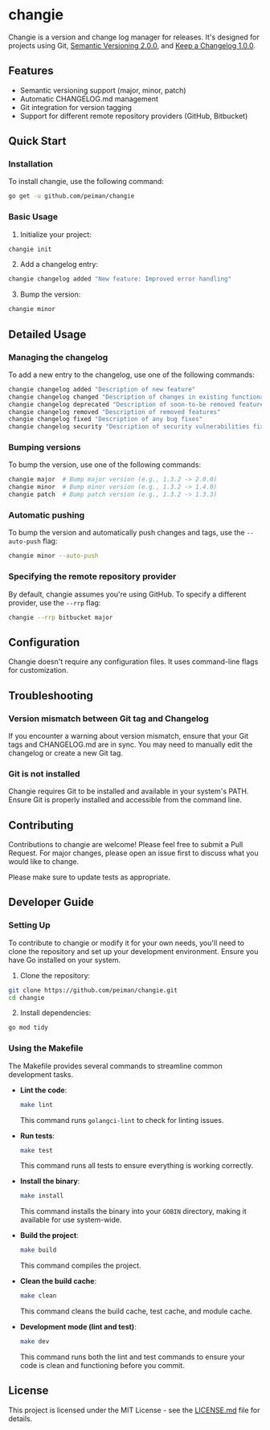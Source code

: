 # changie

Changie is a version and change log manager for releases. It's designed for projects using Git, [Semantic Versioning 2.0.0](https://semver.org), and [Keep a Changelog 1.0.0](https://keepachangelog.com/en/1.0.0/).

## Features

- Semantic versioning support (major, minor, patch)
- Automatic CHANGELOG.md management
- Git integration for version tagging
- Support for different remote repository providers (GitHub, Bitbucket)

## Quick Start

### Installation

To install changie, use the following command:

```bash
go get -u github.com/peiman/changie
```

### Basic Usage

1. Initialize your project:

```bash
changie init
```

2. Add a changelog entry:

```bash
changie changelog added "New feature: Improved error handling"
```

3. Bump the version:

```bash
changie minor
```

## Detailed Usage

### Managing the changelog

To add a new entry to the changelog, use one of the following commands:

```bash
changie changelog added "Description of new feature"
changie changelog changed "Description of changes in existing functionality"
changie changelog deprecated "Description of soon-to-be removed features"
changie changelog removed "Description of removed features"
changie changelog fixed "Description of any bug fixes"
changie changelog security "Description of security vulnerabilities fixed"
```

### Bumping versions

To bump the version, use one of the following commands:

```bash
changie major  # Bump major version (e.g., 1.3.2 -> 2.0.0)
changie minor  # Bump minor version (e.g., 1.3.2 -> 1.4.0)
changie patch  # Bump patch version (e.g., 1.3.2 -> 1.3.3)
```

### Automatic pushing

To bump the version and automatically push changes and tags, use the `--auto-push` flag:

```bash
changie minor --auto-push
```

### Specifying the remote repository provider

By default, changie assumes you're using GitHub. To specify a different provider, use the `--rrp` flag:

```bash
changie --rrp bitbucket major
```

## Configuration

Changie doesn't require any configuration files. It uses command-line flags for customization.

## Troubleshooting

### Version mismatch between Git tag and Changelog

If you encounter a warning about version mismatch, ensure that your Git tags and CHANGELOG.md are in sync. You may need to manually edit the changelog or create a new Git tag.

### Git is not installed

Changie requires Git to be installed and available in your system's PATH. Ensure Git is properly installed and accessible from the command line.

## Contributing

Contributions to changie are welcome! Please feel free to submit a Pull Request. For major changes, please open an issue first to discuss what you would like to change.

Please make sure to update tests as appropriate.

## Developer Guide

### Setting Up

To contribute to changie or modify it for your own needs, you'll need to clone the repository and set up your development environment. Ensure you have Go installed on your system.

1. Clone the repository:

```bash
git clone https://github.com/peiman/changie.git
cd changie
```

2. Install dependencies:

```bash
go mod tidy
```

### Using the Makefile

The Makefile provides several commands to streamline common development tasks.

- **Lint the code**:
  ```bash
  make lint
  ```
  This command runs `golangci-lint` to check for linting issues.

- **Run tests**:
  ```bash
  make test
  ```
  This command runs all tests to ensure everything is working correctly.

- **Install the binary**:
  ```bash
  make install
  ```
  This command installs the binary into your `GOBIN` directory, making it available for use system-wide.

- **Build the project**:
  ```bash
  make build
  ```
  This command compiles the project.

- **Clean the build cache**:
  ```bash
  make clean
  ```
  This command cleans the build cache, test cache, and module cache.

- **Development mode (lint and test)**:
  ```bash
  make dev
  ```
  This command runs both the lint and test commands to ensure your code is clean and functioning before you commit.


## License

This project is licensed under the MIT License - see the [LICENSE.md](LICENSE.md) file for details.

